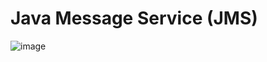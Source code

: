 # Java Message Service (JMS)
![image](https://github.com/user-attachments/assets/86a93322-3349-4227-bd24-ae0ac7d6e3dc)

